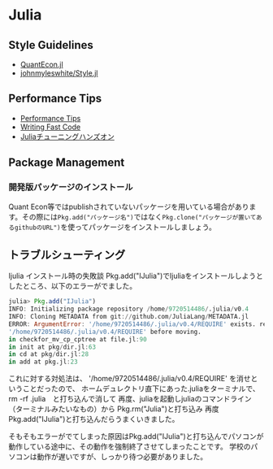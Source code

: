 # Julia

## Style Guidelines

* [QuantEcon.jl](https://github.com/QuantEcon/QuantEcon.jl/blob/sl/styleguide/docs/style_guide.md)
* [johnmyleswhite/Style.jl](https://github.com/johnmyleswhite/Style.jl)


## Performance Tips

* [Performance Tips](http://docs.julialang.org/en/stable/manual/performance-tips/)
* [Writing Fast Code](http://quant-econ.net/jl/types_methods.html#writing-fast-code)
* [Juliaチューニングハンズオン](https://gist.github.com/bicycle1885/626f59ff9e0375573470)

## Package Management
### 開発版パッケージのインストール
Quant Econ等ではpublishされていないパッケージを用いている場合があります。その際には`Pkg.add("パッケージ名")`ではなく`Pkg.clone("パッケージが置いてあるgithubのURL")`を使ってパッケージをインストールしましょう。


## トラブルシューティング

Ijulia インストール時の失敗談
Pkg.add("IJulia")でIjuliaをインストールしようとしたところ、以下のエラーがでました。

```julia
julia> Pkg.add("IJulia")
INFO: Initializing package repository /home/9720514486/.julia/v0.4
INFO: Cloning METADATA from git://github.com/JuliaLang/METADATA.jl
ERROR: ArgumentError: '/home/9720514486/.julia/v0.4/REQUIRE' exists. remove_destination=true is required to remove 
'/home/9720514486/.julia/v0.4/REQUIRE' before moving.
in checkfor_mv_cp_cptree at file.jl:90
in init at pkg/dir.jl:63
in cd at pkg/dir.jl:28
in add at pkg.jl:23
```

これに対する対処法は、 '/home/9720514486/.julia/v0.4/REQUIRE' を消せということだったので、
ホームデュレクトリ直下にあった.juliaをターミナルで、　rm -rf .julia　と打ち込んで消して
再度、juliaを起動しjuliaのコマンドライン（ターミナルみたいなもの）から
Pkg.rm("Julia")と打ち込み
再度　Pkg.add("IJulia")と打ち込んだらうまくいきました。


そもそもエラーがでてしまった原因はPkg.add("IJulia")と打ち込んでパソコンが動作している途中に、その動作を強制終了させてしまったことです。
学校のパソコンは動作が遅いですが、しっかり待つ必要がありました。
